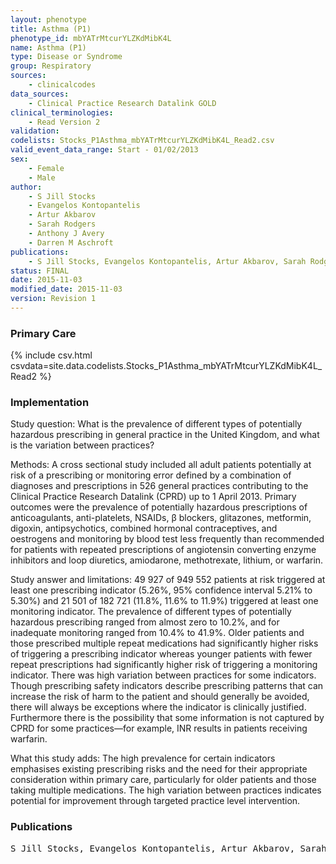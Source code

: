```yaml
---
layout: phenotype
title: Asthma (P1)
phenotype_id: mbYATrMtcurYLZKdMibK4L
name: Asthma (P1)
type: Disease or Syndrome
group: Respiratory
sources: 
    - clinicalcodes
data_sources:
    - Clinical Practice Research Datalink GOLD
clinical_terminologies:
    - Read Version 2
validation:
codelists: Stocks_P1Asthma_mbYATrMtcurYLZKdMibK4L_Read2.csv
valid_event_data_range: Start - 01/02/2013
sex:
    - Female
    - Male
author:
    - S Jill Stocks
    - Evangelos Kontopantelis
    - Artur Akbarov
    - Sarah Rodgers
    - Anthony J Avery
    - Darren M Aschroft       
publications:
    - S Jill Stocks, Evangelos Kontopantelis, Artur Akbarov, Sarah Rodgers, Anthony J Avery, Darren M Ashcroft, Examining variations in prescribing safety in UK general practice cross sectional study using the Clinical Practice Research Datalink. BMJ, 351(h5501),  2015.
status: FINAL
date: 2015-11-03
modified_date: 2015-11-03
version: Revision 1
---
```


### Primary Care

{% include csv.html csvdata=site.data.codelists.Stocks_P1Asthma_mbYATrMtcurYLZKdMibK4L_Read2 %}

### Implementation

Study question:
What is the prevalence of different types of potentially hazardous prescribing in general practice in the United Kingdom, and what is the variation between practices?

Methods:
A cross sectional study included all adult patients potentially at risk of a prescribing or monitoring error defined by a combination of diagnoses and prescriptions in 526 general practices contributing to the Clinical Practice Research Datalink (CPRD) up to 1 April 2013. Primary outcomes were the prevalence of potentially hazardous prescriptions of anticoagulants, anti-platelets, NSAIDs, β blockers, glitazones, metformin, digoxin, antipsychotics, combined hormonal contraceptives, and oestrogens and monitoring by blood test less frequently than recommended for patients with repeated prescriptions of angiotensin converting enzyme inhibitors and loop diuretics, amiodarone, methotrexate, lithium, or warfarin.

Study answer and limitations:
49 927 of 949 552 patients at risk triggered at least one prescribing indicator (5.26%, 95% confidence interval 5.21% to 5.30%) and 21 501 of 182 721 (11.8%, 11.6% to 11.9%) triggered at least one monitoring indicator. The prevalence of different types of potentially hazardous prescribing ranged from almost zero to 10.2%, and for inadequate monitoring ranged from 10.4% to 41.9%. Older patients and those prescribed multiple repeat medications had significantly higher risks of triggering a prescribing indicator whereas younger patients with fewer repeat prescriptions had significantly higher risk of triggering a monitoring indicator. There was high variation between practices for some indicators. Though prescribing safety indicators describe prescribing patterns that can increase the risk of harm to the patient and should generally be avoided, there will always be exceptions where the indicator is clinically justified. Furthermore there is the possibility that some information is not captured by CPRD for some practices—for example, INR results in patients receiving warfarin.

What this study adds:
The high prevalence for certain indicators emphasises existing prescribing risks and the need for their appropriate consideration within primary care, particularly for older patients and those taking multiple medications. The high variation between practices indicates potential for improvement through targeted practice level intervention.

### Publications

<pre>
S Jill Stocks, Evangelos Kontopantelis, Artur Akbarov, Sarah Rodgers, Anthony J Avery, Darren M Ashcroft, Examining variations in prescribing safety in UK general practice cross sectional study using the Clinical Practice Research Datalink. BMJ, 351(h5501),  2015.
</pre>
